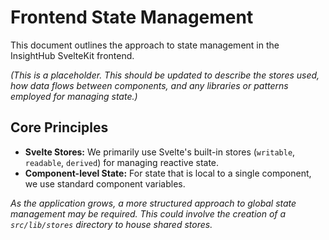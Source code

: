 # Frontend State Management

This document outlines the approach to state management in the InsightHub SvelteKit frontend.

*(This is a placeholder. This should be updated to describe the stores used, how data flows between components, and any libraries or patterns employed for managing state.)*

## Core Principles

-   **Svelte Stores:** We primarily use Svelte's built-in stores (`writable`, `readable`, `derived`) for managing reactive state.
-   **Component-level State:** For state that is local to a single component, we use standard component variables.

*As the application grows, a more structured approach to global state management may be required. This could involve the creation of a `src/lib/stores` directory to house shared stores.*
